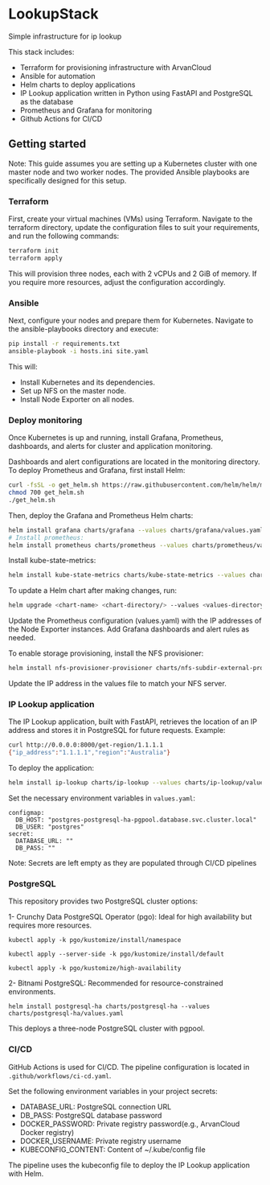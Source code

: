 # LookupStack
Simple infrastructure for ip lookup

This stack includes:
- Terraform for provisioning infrastructure with ArvanCloud
- Ansible for automation
- Helm charts to deploy applications
- IP Lookup application written in Python using FastAPI and PostgreSQL as the database
- Prometheus and Grafana for monitoring
- Github Actions for CI/CD

## Getting started
Note: This guide assumes you are setting up a Kubernetes cluster with one master node and two worker nodes. The provided Ansible playbooks are specifically designed for this setup.

### Terraform
First, create your virtual machines (VMs) using Terraform. Navigate to the terraform directory, update the configuration files to suit your requirements, and run the following commands:
```bash
terraform init
terraform apply
```
This will provision three nodes, each with 2 vCPUs and 2 GiB of memory. If you require more resources, adjust the configuration accordingly.

### Ansible
Next, configure your nodes and prepare them for Kubernetes. Navigate to the ansible-playbooks directory and execute:
```bash
pip install -r requirements.txt  
ansible-playbook -i hosts.ini site.yaml  
```
This will:
- Install Kubernetes and its dependencies.
- Set up NFS on the master node.
- Install Node Exporter on all nodes.

### Deploy monitoring

Once Kubernetes is up and running, install Grafana, Prometheus, dashboards, and alerts for cluster and application monitoring.

Dashboards and alert configurations are located in the monitoring directory. To deploy Prometheus and Grafana, first install Helm:
```bash
curl -fsSL -o get_helm.sh https://raw.githubusercontent.com/helm/helm/main/scripts/get-helm-3
chmod 700 get_helm.sh
./get_helm.sh
```
Then, deploy the Grafana and Prometheus Helm charts:
```bash
helm install grafana charts/grafana --values charts/grafana/values.yaml
# Install prometheus:
helm install prometheus charts/prometheus --values charts/prometheus/values.yaml
```
Install kube-state-metrics:
```bash
helm install kube-state-metrics charts/kube-state-metrics --values charts/kube-state-metrics/values.yaml
```
To update a Helm chart after making changes, run:
```bash
helm upgrade <chart-name> <chart-directory/> --values <values-directory/values.yaml>
```

Update the Prometheus configuration (values.yaml) with the IP addresses of the Node Exporter instances. Add Grafana dashboards and alert rules as needed.


To enable storage provisioning, install the NFS provisioner:

```bash
helm install nfs-provisioner-provisioner charts/nfs-subdir-external-provisioner --values charts/nfs-subdir-external-provisioner/values.yaml
```
Update the IP address in the values file to match your NFS server.

### IP Lookup application
The IP Lookup application, built with FastAPI, retrieves the location of an IP address and stores it in PostgreSQL for future requests. Example:
```bash
curl http://0.0.0.0:8000/get-region/1.1.1.1
{"ip_address":"1.1.1.1","region":"Australia"}
```
To deploy the application:
```bash
helm install ip-lookup charts/ip-lookup --values charts/ip-lookup/values.yaml
```
Set the necessary environment variables in `values.yaml`:
```
configmap:
  DB_HOST: "postgres-postgresql-ha-pgpool.database.svc.cluster.local"
  DB_USER: "postgres"
secret:
  DATABASE_URL: ""
  DB_PASS: ""
```
Note: Secrets are left empty as they are populated through CI/CD pipelines


### PostgreSQL
This repository provides two PostgreSQL cluster options:

1- Crunchy Data PostgreSQL Operator (pgo): Ideal for high availability but requires more resources.

```
kubectl apply -k pgo/kustomize/install/namespace

kubectl apply --server-side -k pgo/kustomize/install/default

kubectl apply -k pgo/kustomize/high-availability
```

2- Bitnami PostgreSQL: Recommended for resource-constrained environments.
```
helm install postgresql-ha charts/postgresql-ha --values charts/postgresql-ha/values.yaml
```
This deploys a three-node PostgreSQL cluster with pgpool.

### CI/CD
GitHub Actions is used for CI/CD. The pipeline configuration is located in `.github/workflows/ci-cd.yaml`.

 
Set the following environment variables in your project secrets:
- DATABASE_URL: PostgreSQL connection URL
- DB_PASS: PostgreSQL database password
- DOCKER_PASSWORD: Private registry password(e.g., ArvanCloud Docker registry)
- DOCKER_USERNAME: Private registry username
- KUBECONFIG_CONTENT: Content of ~/.kube/config file

The pipeline uses the kubeconfig file to deploy the IP Lookup application with Helm.


